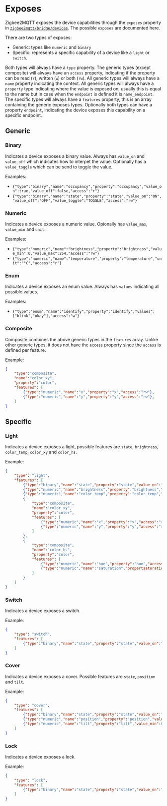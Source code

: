 ---
---
# Exposes
Zigbee2MQTT exposes the device capabilities through the `exposes` property in [`zigbee2mqtt/bridge/devices`](./mqtt_topics_and_message_structure.md). The possible `exposes` are documented here.

There are two types of exposes:
- Generic: types like `numeric` and `binary`
- Specific: represents a specific capability of a device like a `light` or `switch`.

Both types will always have a `type` property. The generic types (except composite) will always have an `access` property, indicating if the property can be read (`r`), written (`w`) or both (`rw`). All generic types will always have a `name` property indicating the context. All generic types will always have a `property` type indicating where the value is exposed on, usually this is equal to the name but in case when the `endpoint` is defined it is `name_endpoint`. The specific types will always have a `features` property, this is an array containing the generic exposes types. Optionally both types can have a property `endpoint`, indicating the device exposes this capability on a specific endpoint.

## Generic

### Binary
Indicates a device exposes a binary value. Always has `value_on` and `value_off` which indicates how to interpet the value. Optionally has a `value_toggle` which can be send to toggle the value.

Examples:
- `{"type":"binary","name":"occupancy","property":"occupancy","value_on":true,"value_off":false,"access":"r"}`
- `{"type":"binary","name":"state","property":"state","value_on":"ON","value_off":"OFF","value_toggle":"TOGGLE","access":"rw"}`

### Numeric
Indicates a device exposes a numeric value. Opionally has `value_max`, `value_min` and `unit`.

Examples:
- `{"type":"numeric","name":"brightness","property":"brightness","value_min":0,"value_max":254,"access":"rw"}`
- `{"type":"numeric","name":"temperature","property":"temperature","unit":"°C","access":"r"}`

### Enum
Indicates a device exposes an enum value. Always has `values` indicating all possible values.

Examples:
- `{"type":"enum","name":"identify","property":"identify","values":["blink","okay"],"access":"w"}`

### Composite
Composite combines the above generic types in the `features` array. Unlike other generic types, it does not have the `access` property since the `access` is defined per feature.

Example:
```json
{
    "type":"composite",
    "name":"color_xy",
    "property":"color",
    "features": [
        {"type":"numeric","name":"x","property":"x","access":"rw"},
        {"type":"numeric","name":"y","property":"y","access":"rw"},
    ]
}
```

## Specific

### Light
Indicates a device exposes a light, possible features are `state`, `brightness`, `color_temp`, `color_xy` and `color_hs`.

Example:

```json
{
    "type": "light",
    "features": [
        {"type":"binary","name":"state","property":"state","value_on":"ON","value_off":"OFF","value_toggle":"TOGGLE","access":"rw"},
        {"type":"numeric","name":"brightness","property":"brightness","value_min":0,"value_max":254,"access":"rw"},
        {"type":"numeric","name":"color_temp","property":"color_temp","access":"rw"},
        {
            "type":"composite",
            "name":"color_xy",
            "property":"color",
            "features": [
                {"type":"numeric","name":"x","property":"x","access":"rw"},
                {"type":"numeric","name":"y","property":"y","access":"rw"}
            ]
        },
        {
            "type":"composite",
            "name":"color_hs",
            "property":"color",
            "features": [
                {"type":"numeric","name":"hue","property":"hue","access":"rw"},
                {"type":"numeric","name":"saturation","propertsaturation":"saturation","access":"rw"}
            ]
        }
    ]
}
```

### Switch
Indicates a device exposes a switch.

Example:

```json
{
    "type": "switch",
    "features": [
        {"type":"binary","name":"state","property":"state","value_on":"ON","value_off":"OFF","value_toggle":"TOGGLE","access":"rw"}
    ]
}
```

### Cover
Indicates a device exposes a cover. Possible features are `state`, `position` and `tilt`.

Example:

```json
{
    "type": "cover",
    "features": [
        {"type":"binary","name":"state","property":"state","value_on":"OPEN","value_off":"CLOSE","access":"rw"},
        {"type":"numeric","name":"position","property":"position","value_min":0,"value_max":100,"access":"rw"},
        {"type":"numeric","name":"tilt","property":"tilt","value_min":0,"value_max":100,"access":"rw"}
    ]
}
```

### Lock
Indicates a device exposes a lock.

Example:

```json
{
    "type": "lock",
    "features": [
        {"type":"binary","name":"state","property":"state","value_on":"LOCK","value_off":"UNLOCK","access":"rw"}
    ]
}
```
